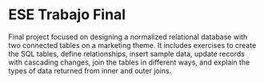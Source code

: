 # ESE Trabajo Final

Final project focused on designing a normalized relational database with two connected tables on a marketing theme. It includes exercises to create the SQL tables, define relationships, insert sample data, update records with cascading changes, join the tables in different ways, and explain the types of data returned from inner and outer joins.